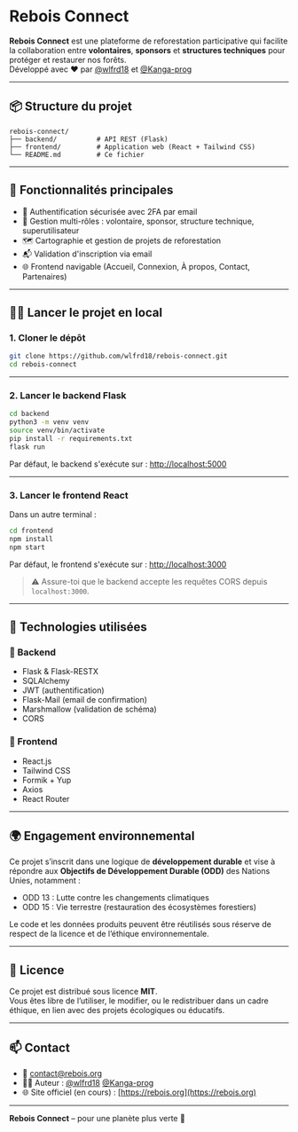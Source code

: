 # Rebois Connect

**Rebois Connect** est une plateforme de reforestation participative qui facilite la collaboration entre **volontaires**, **sponsors** et **structures techniques** pour protéger et restaurer nos forêts.  
Développé avec ❤️ par [@wlfrd18](https://github.com/wlfrd18) et [@Kanga-prog](https://github.com/kanga-prog)

---

## 📦 Structure du projet

```
rebois-connect/
├── backend/          # API REST (Flask)
├── frontend/         # Application web (React + Tailwind CSS)
└── README.md         # Ce fichier
```

---

## 🚀 Fonctionnalités principales

- 🔐 Authentification sécurisée avec 2FA par email
- 👥 Gestion multi-rôles : volontaire, sponsor, structure technique, superutilisateur
- 🗺️ Cartographie et gestion de projets de reforestation
- 📬 Validation d'inscription via email
- 🌐 Frontend navigable (Accueil, Connexion, À propos, Contact, Partenaires)

---

## 🧑‍💻 Lancer le projet en local

### 1. Cloner le dépôt

```bash
git clone https://github.com/wlfrd18/rebois-connect.git
cd rebois-connect
```

---

### 2. Lancer le backend Flask

```bash
cd backend
python3 -m venv venv
source venv/bin/activate
pip install -r requirements.txt
flask run
```

Par défaut, le backend s'exécute sur : [http://localhost:5000](http://localhost:5000)

---

### 3. Lancer le frontend React

Dans un autre terminal :

```bash
cd frontend
npm install
npm start
```

Par défaut, le frontend s'exécute sur : [http://localhost:3000](http://localhost:3000)

> ⚠️ Assure-toi que le backend accepte les requêtes CORS depuis `localhost:3000`.

---

## 🧱 Technologies utilisées

### 🔧 Backend

- Flask & Flask-RESTX
- SQLAlchemy
- JWT (authentification)
- Flask-Mail (email de confirmation)
- Marshmallow (validation de schéma)
- CORS

### 🎨 Frontend

- React.js
- Tailwind CSS
- Formik + Yup
- Axios
- React Router

---

## 🌍 Engagement environnemental

Ce projet s’inscrit dans une logique de **développement durable** et vise à répondre aux **Objectifs de Développement Durable (ODD)** des Nations Unies, notamment :

- ODD 13 : Lutte contre les changements climatiques  
- ODD 15 : Vie terrestre (restauration des écosystèmes forestiers)

Le code et les données produits peuvent être réutilisés sous réserve de respect de la licence et de l’éthique environnementale.

---

## 📜 Licence

Ce projet est distribué sous licence **MIT**.  
Vous êtes libre de l’utiliser, le modifier, ou le redistribuer dans un cadre éthique, en lien avec des projets écologiques ou éducatifs.

---

## 📫 Contact

- 📧 contact@rebois.org  
- 🧑‍💻 Auteur : [@wlfrd18](https://github.com/wlfrd18)  [@Kanga-prog](https://github.com/kanga-prog)
- 🌐 Site officiel (en cours) : [https://rebois.org](https://rebois.org)

---

**Rebois Connect** – pour une planète plus verte 🌳
